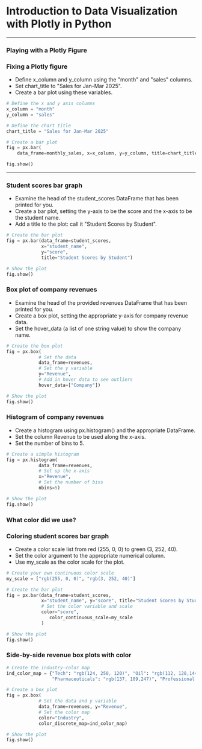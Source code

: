 # Introduction to Data Visualization with Plotly in Python
---
### Playing with a Plotly Figure
### Fixing a Plotly figure
* Define x_column and y_column using the "month" and "sales" columns.
* Set chart_title to "Sales for Jan-Mar 2025".
* Create a bar plot using these variables.
```python
# Define the x and y axis columns
x_column = "month"
y_column = "sales"

# Define the chart title
chart_title = "Sales for Jan-Mar 2025"

# Create a bar plot
fig = px.bar(
    data_frame=monthly_sales, x=x_column, y=y_column, title=chart_title)

fig.show()
```
---
### Student scores bar graph
* Examine the head of the student_scores DataFrame that has been printed for you.
* Create a bar plot, setting the y-axis to be the score and the x-axis to be the student name.
* Add a title to the plot: call it "Student Scores by Student".
```python
# Create the bar plot
fig = px.bar(data_frame=student_scores, 
             x="student_name", 
             y="score", 
             title="Student Scores by Student")

# Show the plot
fig.show()
```
### Box plot of company revenues
* Examine the head of the provided revenues DataFrame that has been printed for you.
* Create a box plot, setting the appropriate y-axis for company revenue data.
* Set the hover_data (a list of one string value) to show the company name.
```python
# Create the box plot
fig = px.box(
  			# Set the data
  			data_frame=revenues, 
  			# Set the y variable
            y="Revenue", 
            # Add in hover data to see outliers
            hover_data=["Company"])

# Show the plot
fig.show()
```
### Histogram of company revenues
* Create a histogram using px.histogram() and the appropriate DataFrame.
* Set the column Revenue to be used along the x-axis.
* Set the number of bins to 5.
```python
# Create a simple histogram
fig = px.histogram(
  			data_frame=revenues, 
            # Set up the x-axis
           	x="Revenue",
            # Set the number of bins
            nbins=5)

# Show the plot
fig.show()
```
### What color did we use?
### Coloring student scores bar graph
* Create a color scale list from red (255, 0, 0) to green (3, 252, 40).
* Set the color argument to the appropriate numerical column.
* Use my_scale as the color scale for the plot.
```python
# Create your own continuous color scale
my_scale = ["rgb(255, 0, 0)", "rgb(3, 252, 40)"]

# Create the bar plot
fig = px.bar(data_frame=student_scores, 
             x="student_name", y="score", title="Student Scores by Student",
             # Set the color variable and scale
             color="score",
                color_continuous_scale=my_scale
             )

# Show the plot
fig.show()
```
### Side-by-side revenue box plots with color

```python
# Create the industry-color map
ind_color_map = {"Tech": "rgb(124, 250, 120)", "Oil": "rgb(112, 128,144)", 
                 "Pharmaceuticals": "rgb(137, 109,247)", "Professional Services": "rgb(255, 0, 0)"}

# Create a box plot
fig = px.box(
  			# Set the data and y variable
  			data_frame=revenues, y="Revenue",
  			# Set the color map 
			color="Industry",
			color_discrete_map=ind_color_map)

# Show the plot
fig.show()
```
